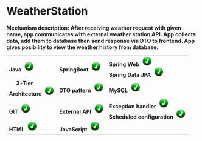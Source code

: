 # WeatherStation
<B>Mechanism description: After receiving weather request with given name, app communicates with external weather station API. App collects data, add them to database then send response via DTO to frontend.
App gives posibility to view the weather history from database.
  
<table>
  <tr>
    <td>Java&nbsp&nbsp<img alt="Done" src="https://github.com/Pawel-Iskra/Media/blob/master/Done.png"
        width="25" height="25"></a></td>
    <td>SpringBoot&nbsp&nbsp<img alt="Done" src="https://github.com/Pawel-Iskra/Media/blob/master/Done.png"
        width=25" height="25"></a></td>
    <td>Spring Web&nbsp&nbsp<img alt="Done" src="https://github.com/Pawel-Iskra/Media/blob/master/Done.png"
        width=25" height="25"></a>
        <br>Spring Data JPA&nbsp&nbsp<img alt="Done" src="https://github.com/Pawel-Iskra/Media/blob/master/Done.png"
        width=25" height="25"></a>
    </td>
  </tr>
  
  <tr>
    <td>&nbsp&nbsp&nbsp&nbsp&nbsp3-Tier<br>Architecture&nbsp&nbsp<img alt="Done" src="https://github.com/Pawel-Iskra/Media/blob/master/Done.png"
        width=25" height="25"></a>
    </td>
    <td>DTO pattern&nbsp&nbsp<img alt="Done" src="https://github.com/Pawel-Iskra/Media/blob/master/Done.png"
        width=25" height="25"></a>
    </td>
    <td>MySQL&nbsp&nbsp<img alt="Done" src="https://github.com/Pawel-Iskra/Media/blob/master/Done.png"
        width="25" height="25"></a>
    </td>
  </tr>
    <td>GIT&nbsp&nbsp<img alt="Done" src="https://github.com/Pawel-Iskra/Media/blob/master/Done.png"
        width=25" height="25"></a>
    </td>
    <td>External API&nbsp&nbsp<img alt="Done" src="https://github.com/Pawel-Iskra/Media/blob/master/Done.png"
        width=25" height="25"></a>
    </td>
    <td>Exception handler&nbsp&nbsp<img alt="Done" src="https://github.com/Pawel-Iskra/Media/blob/master/Done.png"
        width=25" height="25"></a>
        <br>Scheduled configuration&nbsp&nbsp<img alt="Done" src="https://github.com/Pawel-Iskra/Media/blob/master/Done.png"
        width=25" height="25"></a>
  <tr>
    
  </tr>
  
  <tr>
    <td>HTML&nbsp&nbsp<img alt="Done" src="https://github.com/Pawel-Iskra/Media/blob/master/Done.png"
        width=25" height="25"></a>
    </td>
    <td>JavaScript&nbsp&nbsp<img alt="Done" src="https://github.com/Pawel-Iskra/Media/blob/master/Done.png"
        width=25" height="25"></a>
    </td>  
  </tr>
  
</table>  
</B>
